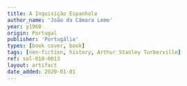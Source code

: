 ```yaml
---
title: A Inquisição Espanhola
author_name: 'João da Câmara Leme'
year: y1960
origin: Portugal
publisher: 'Portugália'
types: [book cover, book]
tags: [non-fiction, history, Arthur Stanley Turberville]
ref: sol-010-0013
layout: artifact
date_added: 2020-01-01
---
```


